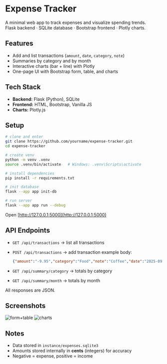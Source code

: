 # Expense Tracker

A minimal web app to track expenses and visualize spending trends.  
Flask backend · SQLite database · Bootstrap frontend · Plotly charts.

## Features
- Add and list transactions (`amount`, `date`, `category`, `note`)
- Summaries by category and by month
- Interactive charts (bar + line) with Plotly
- One-page UI with Bootstrap form, table, and charts

## Tech Stack
- **Backend:** Flask (Python), SQLite  
- **Frontend:** HTML, Bootstrap, Vanilla JS  
- **Charts:** Plotly.js  

## Setup

```bash
# clone and enter
git clone https://github.com/yourname/expense-tracker.git
cd expense-tracker

# create venv
python -m venv .venv
source .venv/bin/activate   # Windows: .venv\Scripts\activate

# install dependencies
pip install -r requirements.txt

# init database
flask --app app init-db

# run server
flask --app app run --debug
````

Open [http://127.0.0.1:5000](http://127.0.0.1:5000)

## API Endpoints

* `GET /api/transactions` → list all transactions
* `POST /api/transactions` → add transaction
  example body:

  ```json
  {"amount":"-9.95","category":"Food","note":"Coffee","date":"2025-09-13"}
  ```
* `GET /api/summary/category` → totals by category
* `GET /api/summary/month` → totals by month

All responses are JSON.

## Screenshots

![form+table](docs/screen-form.png)
![charts](docs/screen-charts.png)

## Notes

* Data stored in `instance/expenses.sqlite3`
* Amounts stored internally in **cents** (integers) for accuracy
* Negative = expense, positive = income
